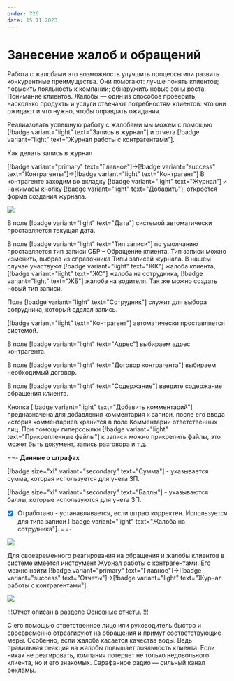 ```yaml
---
order: 726
date: 15.11.2023
---
```

# Занесение жалоб и обращений

Работа с жалобами это возможность улучшить процессы или развить конкурентные преимущества. Они помогают: лучше понять клиентов; повысить лояльность к компании; обнаружить новые зоны роста. Понимание клиентов. Жалобы — один из способов проверить, насколько продукты и услуги отвечают потребностям клиентов: что они ожидают и что нужно, чтобы оправдать ожидания. 

Реалиазовать успешную работу с жалобами мы можем с помощью [!badge variant="light" text="Запись в журнал"] и отчета [!badge variant="light" text="Журнал работы с контрагентами"].

Как делать запись в журнал

[!badge variant="primary" text="Главное"]->[!badge variant="success" text="Контрагенты"]->[!badge variant="light" text="Контрагент"] 
В контрагенте заходим во вкладку [!badge variant="light" text="Журнал"] и нажимаем кнопку [!badge variant="light" text="Добавить"], откроется форма создания журнала.

![](\images\оператор\журнал.jpg)

В поле [!badge variant="light" text="Дата"] системой автоматически проставляется текущая дата.

В поле [!badge variant="light" text="Тип записи"] по умолчанию проставляется тип записи ОБР – Обращение клиента. Тип записи можно изменить, выбрав из справочника Типы записей журнала. В нашем случае участвуют [!badge variant="light" text="ЖК"] жалоба клиента, [!badge variant="light" text="ЖС"] жалоба на сотрудника, [!badge variant="light" text="ЖБ"] жалоба на водителя. Так же можно создать новый тип записи.

Поле [!badge variant="light" text="Сотрудник"] служит для выбора сотрудника, который сделал запись.

[!badge variant="light" text="Контрагент"] автоматически проставляется системой.

В поле [!badge variant="light" text="Адрес"] выбираем адрес контрагента.

В поле [!badge variant="light" text="Договор контрагента"] выбираем необходимый договор.

В поле [!badge variant="light" text="Содержание"] введите содержание обращения клиента.

Кнопка [!badge variant="light" text="Добавить комментарий"] предназначена для добавления комментария к записи, после его ввода история комментариев хранится в поле Комментарии ответственных лиц. При помощи гиперссылки [!badge variant="light" text="Прикрепленные файлы"] к записи можно прикрепить файлы, это может быть документ, запись разговора и т.д.

==- **Данные о штрафах**

[!badge size="xl" variant="secondary" text="Сумма"] - указывается сумма, которая используется для учета ЗП.

[!badge size="xl" variant="secondary" text="Баллы"] - указываются баллы, которые используются для учета ЗП.

- [x] Отработано - устанавливается, если штраф корректен. Используется для типа записи [!badge variant="light" text="Жалоба на сотрудника"].
==-

![](\images\оператор\журнал1.jpg)

Для своевременного реагирования на обращения и жалобы клиентов в системе имеется инструмент Журнал работы с контрагентами. Его можно найти [!badge variant="primary" text="Главное"]->[!badge variant="success" text="Отчеты"]->[!badge variant="light" text="Журнал работы с контрагентами"]. 

![](\images\оператор\журнал3.jpg)

!!!Отчет описан в разделе [Основные отчеты](/8-отчеты-и-аналитика/1-основные-отчеты/8-журнал-работы-с-контрагентами/).
!!!

С его помощью ответственное лицо или руководитель быстро и своевременно отреагируют на обращения и примут соответствующие меры. Особенно, если жалоба касается качества воды. Ведь правильная реакция на жалобы повышает лояльность клиента. Если никак не реагировать, компания потеряет не только недовольного клиента, но и его знакомых. Сарафанное радио — сильный канал рекламы.
